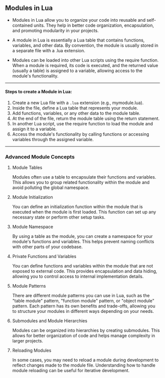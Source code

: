 ## Modules in Lua

- Modules in Lua allow you to organize your code into reusable and self-contained units. They help in better code organization, encapsulation, and promoting modularity in your projects.

- A module in Lua is essentially a Lua table that contains functions, variables, and other data. By convention, the module is usually stored in a separate file with a .lua extension.

- Modules can be loaded into other Lua scripts using the require function. When a module is required, its code is executed, and the returned value (usually a table) is assigned to a variable, allowing access to the module's functionality.

<hr>

#### Steps to create a Module in Lua:
1. Create a new Lua file with a `.lua` extension (e.g., mymodule.lua).
2. Inside the file, define a Lua table that represents your module.
3. Add functions, variables, or any other data to the module table.
4. At the end of the file, return the module table using the return statement.
5. In another Lua script, use the require function to load the module and assign it to a variable.
6. Access the module's functionality by calling functions or accessing variables through the assigned variable.

<hr>

### Advanced Module Concepts
1. Module Tables

    Modules often use a table to encapsulate their functions and variables.
    This allows you to group related functionality within the module and avoid polluting the global namespace.

2. Module Initialization

    You can define an initialization function within the module that is executed when the module is first loaded.
    This function can set up any necessary state or perform other setup tasks.

3. Module Namespace

    By using a table as the module, you can create a namespace for your module's functions and variables.
    This helps prevent naming conflicts with other parts of your codebase.

4. Private Functions and Variables

    You can define functions and variables within the module that are not exposed to external code.
    This provides encapsulation and data hiding, allowing you to control access to internal implementation details.

5. Module Patterns

    There are different module patterns you can use in Lua, such as the "table module" pattern, "function module" pattern, or "object module" pattern.
    Each pattern has its own benefits and trade-offs, allowing you to structure your modules in different ways depending on your needs.

6. Submodules and Module Hierarchies

    Modules can be organized into hierarchies by creating submodules.
    This allows for better organization of code and helps manage complexity in larger projects.

7. Reloading Modules

    In some cases, you may need to reload a module during development to reflect changes made to the module file.
    Understanding how to handle module reloading can be useful for iterative development.


